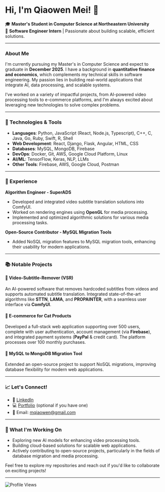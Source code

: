 # Hi, I'm Qiaowen Mei! 👋

🎓 **Master's Student in Computer Science at Northeastern University**  
🎯 **Software Engineer Intern** | Passionate about building scalable, efficient solutions.

---

### About Me

I'm currently pursuing my Master's in Computer Science and expect to graduate in **December 2025**. I have a background in **quantitative finance and economics**, which complements my technical skills in software engineering. My passion lies in building real-world applications that integrate AI, data processing, and scalable systems.

I’ve worked on a variety of impactful projects, from AI-powered video processing tools to e-commerce platforms, and I'm always excited about leveraging new technologies to solve complex problems.

---

### 🔧 Technologies & Tools
- **Languages**: Python, JavaScript (React, Node.js, Typescript), C++, C, Java, Go, Ruby, Swift, R, Shell
- **Web Development**: React, Django, Flask, Angular, HTML, CSS
- **Databases**: MySQL, MongoDB, Firebase
- **DevOps**: Docker, Git, AWS, Google Cloud Platform, Linux
- **AI/ML**: TensorFlow, Keras, NLP, LLMs
- **Other Tools**: Firebase, AWS, Google Cloud, Postman

---

### 💼 Experience
**Algorithm Engineer - SuperADS**  
- Developed and integrated video subtitle translation solutions into ComfyUI.
- Worked on rendering engines using **OpenGL** for media processing.
- Implemented and optimized algorithmic solutions for various media processing tasks.

**Open-Source Contributor - MySQL Migration Tools**  
- Added NoSQL migration features to MySQL migration tools, enhancing their usability for modern applications.

---

### 📚 Notable Projects

#### 🚀 **Video-Subtitle-Remover (VSR)**
An AI-powered software that removes hardcoded subtitles from videos and supports automated subtitle translation. Integrated state-of-the-art algorithms like **STTN**, **LAMA**, and **PROPAINTER**, with a seamless user interface via **ComfyUI**.

#### 🛒 **E-commerce for Cat Products**
Developed a full-stack web application supporting over 500 users, complete with user authentication, account management (via **Firebase**), and integrated payment systems (**PayPal** & credit card). The platform processes over 100 monthly purchases.

#### 🔀 **MySQL to MongoDB Migration Tool**
Extended an open-source project to support NoSQL migrations, improving database flexibility for modern web applications.

---

### 📈 Let's Connect!

- 💼 [LinkedIn]([https://www.linkedin.com/in/qiaowen-mei](https://www.linkedin.com/in/qiaowen-mei-267460233/))  
- 💻 [Portfolio](https://qiaowen-mei.github.io) (optional if you have one)
- 📧 Email: mqiaowen@gmail.com

---

### 👀 What I'm Working On
- Exploring new AI models for enhancing video processing tools.
- Building cloud-based solutions for scalable web applications.
- Actively contributing to open-source projects, particularly in the fields of database migration and media processing.

Feel free to explore my repositories and reach out if you'd like to collaborate on exciting projects!

---

![Profile Views](https://komarev.com/ghpvc/?username=qiaowen-mei&color=brightgreen)
